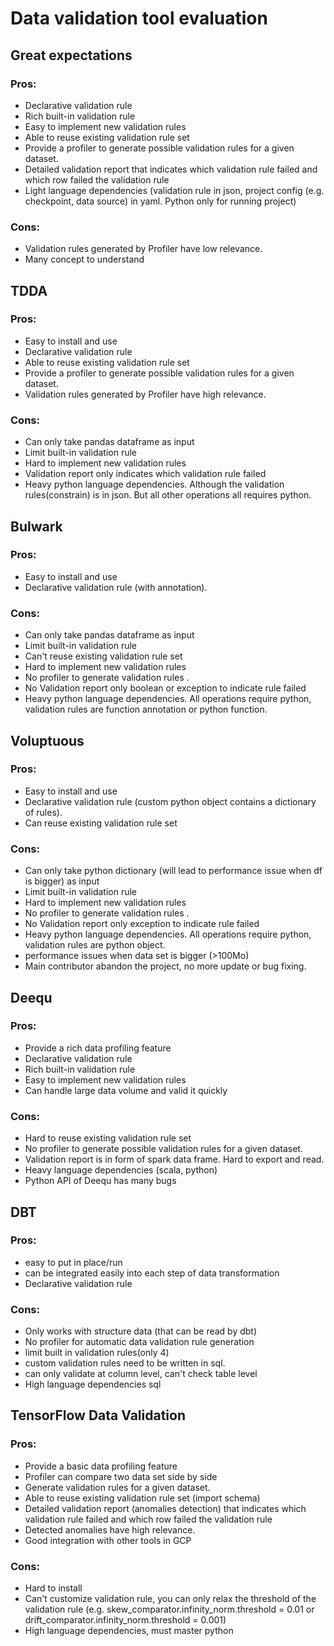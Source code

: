 # Data validation tool evaluation

## Great expectations

### Pros:
- Declarative validation rule 
- Rich built-in validation rule
- Easy to implement new validation rules
- Able to reuse existing validation rule set
- Provide a profiler to generate possible validation rules for a given dataset.
- Detailed validation report that indicates which validation rule failed and which row failed the validation rule
- Light language dependencies (validation rule in json, project config (e.g. checkpoint, data source) in yaml. Python only for running project)


### Cons:
- Validation rules generated by Profiler have low relevance.
- Many concept to understand

## TDDA

### Pros:
- Easy to install and use
- Declarative validation rule
- Able to reuse existing validation rule set
- Provide a profiler to generate possible validation rules for a given dataset.
- Validation rules generated by Profiler have high relevance.

### Cons:
- Can only take pandas dataframe as input
- Limit built-in validation rule
- Hard to implement new validation rules
- Validation report only indicates which validation rule failed
- Heavy python language dependencies. Although the validation rules(constrain) is in json. But all other operations all requires python.


## Bulwark

### Pros:
- Easy to install and use
- Declarative validation rule (with annotation).

### Cons:
- Can only take pandas dataframe as input
- Limit built-in validation rule
- Can't reuse existing validation rule set
- Hard to implement new validation rules
- No profiler to generate validation rules .
- No Validation report only boolean or exception to indicate rule failed
- Heavy python language dependencies. All operations require python, validation rules are function annotation or python function.


## Voluptuous

### Pros:
- Easy to install and use
- Declarative validation rule (custom python object contains a dictionary of rules).
- Can reuse existing validation rule set

### Cons:
- Can only take python dictionary (will lead to performance issue when df is bigger) as input
- Limit built-in validation rule
- Hard to implement new validation rules
- No profiler to generate validation rules .
- No Validation report only exception to indicate rule failed
- Heavy python language dependencies. All operations require python, validation rules are python object.
- performance issues when data set is bigger (>100Mo)
- Main contributor abandon the project, no more update or bug fixing.

## Deequ

### Pros:
- Provide a rich data profiling feature
- Declarative validation rule 
- Rich built-in validation rule
- Easy to implement new validation rules
- Can handle large data volume and valid it quickly


### Cons:
- Hard to reuse existing validation rule set
- No profiler to generate possible validation rules for a given dataset.
- Validation report is in form of spark data frame. Hard to export and read. 
- Heavy language dependencies (scala, python)
- Python API of Deequ has many bugs

## DBT

### Pros:
- easy to put in place/run
- can be integrated easily into each step of data transformation 
- Declarative validation rule 

### Cons:
- Only works with structure data (that can be read by dbt)
- No profiler for automatic data validation rule generation
- limit built in validation rules(only 4)
- custom validation rules need to be written in sql.
- can only validate at column level, can't check table level
- High language dependencies sql

## TensorFlow Data Validation

### Pros:
- Provide a basic data profiling feature
- Profiler can compare two data set side by side
- Generate validation rules for a given dataset.
- Able to reuse existing validation rule set (import schema)
- Detailed validation report (anomalies detection) that indicates which validation rule failed and which row failed the validation rule
- Detected anomalies have high relevance.
- Good integration with other tools in GCP


### Cons:
- Hard to install
- Can't customize validation rule, you can only relax the threshold of the validation rule (e.g. skew_comparator.infinity_norm.threshold = 0.01 or drift_comparator.infinity_norm.threshold = 0.001)
- High language dependencies, must master python